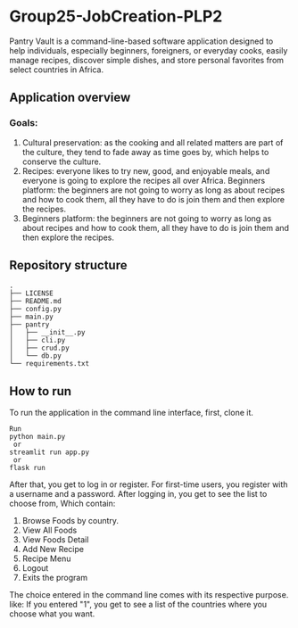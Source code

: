 # Group25-JobCreation-PLP2
Pantry Vault is a command-line-based software application designed to help individuals, especially beginners, foreigners, or everyday cooks, easily manage recipes, discover simple dishes, and store personal favorites from select countries in Africa.

## Application overview
### Goals:
1. Cultural preservation: as the cooking and all related matters are part of the culture, they tend to fade away as time goes by, which helps to conserve the culture.
2. Recipes: everyone likes to try new, good, and enjoyable meals, and everyone is going to explore the recipes all over Africa. 
Beginners platform: the beginners are not going to worry as long as about recipes and how to cook them, all they have to do is join them and then explore the recipes.
3. Beginners platform: the beginners are not going to worry as long as about recipes and how to cook them, all they have to do is join them and then explore the recipes.

## Repository structure
```
.
├── LICENSE
├── README.md
├── config.py
├── main.py
├── pantry
│   ├── __init__.py
│   ├── cli.py
│   ├── crud.py
│   └── db.py
└── requirements.txt
```

## How to run
To run the application in the command line interface, first, clone it.
```
Run 
python main.py
 or
streamlit run app.py
 or
flask run
```
After that, you get to log in or register. For first-time users, you register with a username and a password. 
After logging in, you get to see the list to choose from, 
Which contain:
1. Browse Foods by country.
2. View All Foods
3. View Foods Detail
4. Add New Recipe
5. Recipe Menu 
6. Logout
7. Exits the program

The choice entered in the command line comes with its respective purpose. like:
 If you entered "1", you get to see a list of the countries where you choose what you want.







